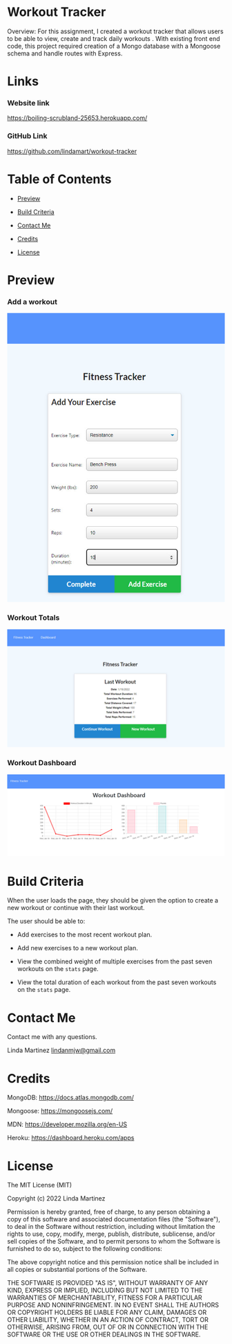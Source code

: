 # Workout Tracker

Overview: For this assignment, I created a workout tracker that allows users to be able to view, create and track daily workouts . With existing front end code, this project required creation of a Mongo database with a Mongoose schema and handle routes with Express.

# Links

### Website link 
https://boiling-scrubland-25653.herokuapp.com/

### GitHub Link
https://github.com/lindamart/workout-tracker


# Table of Contents 

- [Preview](#preview)

- [Build Criteria](#build-criteria) 

- [Contact Me](#contact-me)

- [Credits](#credits)

- [License](#license)



# Preview
### Add a workout
![](assets/addWorkout.jpg)

### Workout Totals
![](assets/workoutTotal.jpg)

### Workout Dashboard
![](assets/workoutDashboard.jpg)

# Build Criteria
When the user loads the page, they should be given the option to create a new workout or continue with their last workout.

The user should be able to:

  * Add exercises to the most recent workout plan.

  * Add new exercises to a new workout plan.

  * View the combined weight of multiple exercises from the past seven workouts on the `stats` page.

  * View the total duration of each workout from the past seven workouts on the `stats` page.


# Contact Me

Contact me with any questions.

Linda Martinez [lindanmjw@gmail.com](mailto:lindanmjw@gmail.com)


# Credits 

MongoDB: https://docs.atlas.mongodb.com/

Mongoose: https://mongoosejs.com/

MDN: https://developer.mozilla.org/en-US

Heroku: https://dashboard.heroku.com/apps

# License

The MIT License (MIT)

Copyright (c) 2022 Linda Martinez

Permission is hereby granted, free of charge, to any person obtaining a copy of this software and associated documentation files (the "Software"), to deal in the Software without restriction, including without limitation the rights to use, copy, modify, merge, publish, distribute, sublicense, and/or sell copies of the Software, and to permit persons to whom the Software is furnished to do so, subject to the following conditions:

The above copyright notice and this permission notice shall be included in all copies or substantial portions of the Software.

THE SOFTWARE IS PROVIDED "AS IS", WITHOUT WARRANTY OF ANY KIND, EXPRESS OR IMPLIED, INCLUDING BUT NOT LIMITED TO THE WARRANTIES OF MERCHANTABILITY, FITNESS FOR A PARTICULAR PURPOSE AND NONINFRINGEMENT. IN NO EVENT SHALL THE AUTHORS OR COPYRIGHT HOLDERS BE LIABLE FOR ANY CLAIM, DAMAGES OR OTHER LIABILITY, WHETHER IN AN ACTION OF CONTRACT, TORT OR OTHERWISE, ARISING FROM, OUT OF OR IN CONNECTION WITH THE SOFTWARE OR THE USE OR OTHER DEALINGS IN THE SOFTWARE.
  

